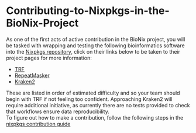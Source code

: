 # Contributing-to-Nixpkgs-in-the-BioNix-Project
As one of the first acts of active contribution in the BioNix project, you will be tasked with wrapping and testing the following bioinformatics software into the [Nixpkgs repository](https://github.com/NixOS/nixpkgs), click on their links below to be taken to their project pages for more information:
* [TRF](https://github.com/WEHI-ResearchComputing/BioNix-GettingStarted/wiki/6.-TandemRepeatsFinder-(TRF))
* [RepeatMasker](https://github.com/WEHI-ResearchComputing/BioNix-GettingStarted/wiki/4.2-RepeatMasker)
* [Kraken2](https://github.com/WEHI-ResearchComputing/BioNix-GettingStarted/wiki/4.1-Kraken2)

These are listed in order of estimated difficulty and so your team should begin with TRF if not feeling too confident. Approaching Kraken2 will require additional initiative, as currently there are no tests provided to check that workflows ensure data reproducibility. 
<br />
To figure out how to make a contribution, follow the following steps in the [nixpkgs contribution guide](https://github.com/NixOS/nixpkgs/blob/master/CONTRIBUTING.md)


